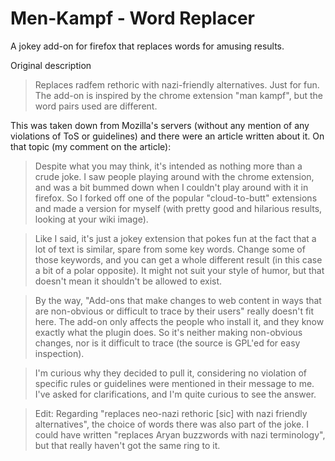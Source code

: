 # Men-Kampf - Word Replacer
A jokey add-on for firefox that replaces words for amusing results.

Original description
> Replaces radfem rethoric with nazi-friendly alternatives. Just for fun.
> The add-on is inspired by the chrome extension "man kampf", but the word pairs used are different.

This was taken down from Mozilla's servers (without any mention of any violations of ToS or guidelines) and there were an article written about it. On that topic (my comment on the article):

>Despite what you may think, it's intended as nothing more than a crude joke. I saw people playing around with the chrome extension, and was a bit bummed down when I couldn't play around with it in firefox. So I forked off one of the popular "cloud-to-butt" extensions and made a version for myself (with pretty good and hilarious results, looking at your wiki image).

>Like I said, it's just a jokey extension that pokes fun at the fact that a lot of text is similar, spare from some key words. Change some of those keywords, and you can get a whole different result (in this case a bit of a polar opposite). It might not suit your style of humor, but that doesn't mean it shouldn't be allowed to exist.

>By the way, "Add-ons that make changes to web content in ways that are non-obvious or difficult to trace by their users" really doesn't fit here. The add-on only affects the people who install it, and they know exactly what the plugin does. So it's neither making non-obvious changes, nor is it difficult to trace (the source is GPL'ed for easy inspection).

>I'm curious why they decided to pull it, considering no violation of specific rules or guidelines were mentioned in their message to me. I've asked for clarifications, and I'm quite curious to see the answer.

>Edit:
>Regarding "replaces neo-nazi rethoric [sic] with nazi friendly alternatives", the choice of words there was also part of the joke. I could have written "replaces Aryan buzzwords with nazi terminology", but that really haven't got the same ring to it.

